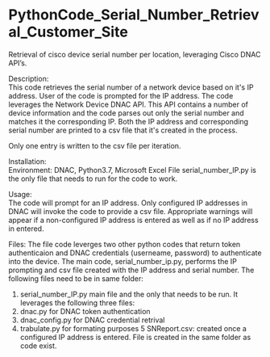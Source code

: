 # PythonCode_Serial_Number_Retrieval_Customer_Site
Retrieval of cisco device serial number per location, leveraging Cisco DNAC API’s.

Description:  
This code retrieves the serial number of a network device based on it's IP address.  User of the code is prompted for the IP address.  The code leverages the Network Device DNAC API.  This API contains a number of device information and the code parses out only the serial number and matches it the corresponding IP.  Both the IP address and corresponding serial number are printed to a csv file that it's created in the process.  

Only one entry is written to the csv file per iteration.

Installation:  
Environment:  DNAC, Python3.7, Microsoft Excel
File serial_number_IP.py is the only file that needs to run for the code to work.

Usage:  
The code will prompt for an IP address.  Only configured IP addresses in DNAC will invoke the code to provide a csv file.  Appropriate warnings will appear if a non-configured IP address is entered as well as if no IP address in entered.

Files:
The file code leverges two other python codes that return token authenticaion and DNAC credentials (userneame, password) to authenticate into the device.  The main code, serial_number_ip.py, performs the IP prompting and csv file created with the IP address and serial number.  The following files need to be in same folder:

1.  serial_number_IP.py main file and the only that needs to be run.  It leverages the following three files:
2.  dnac.py for DNAC token authentication
3.  dnac_config.py for DNAC credential retrival
4.  trabulate.py for formating purposes
5   SNReport.csv:  created once a configured IP address is entered.  File is created in the same folder as code exist.
